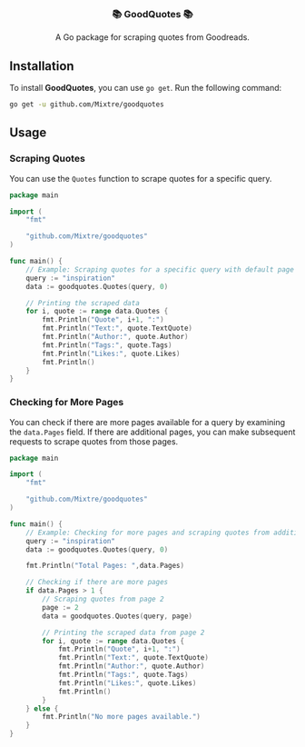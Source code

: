 <h3 align="center"><b>📚 GoodQuotes 📚</b></h3>

<p align="center">A Go package for scraping quotes from Goodreads.</p>

## **Installation**

To install **GoodQuotes**, you can use `go get`. Run the following command:

```bash
go get -u github.com/Mixtre/goodquotes
```

## **Usage**

### Scraping Quotes

You can use the `Quotes` function to scrape quotes for a specific query.

```go
package main

import (
	"fmt"

	"github.com/Mixtre/goodquotes"
)

func main() {
	// Example: Scraping quotes for a specific query with default page (first page)
	query := "inspiration"
	data := goodquotes.Quotes(query, 0)

	// Printing the scraped data
	for i, quote := range data.Quotes {
		fmt.Println("Quote", i+1, ":")
		fmt.Println("Text:", quote.TextQuote)
		fmt.Println("Author:", quote.Author)
		fmt.Println("Tags:", quote.Tags)
		fmt.Println("Likes:", quote.Likes)
		fmt.Println()
	}
}
```

### Checking for More Pages

You can check if there are more pages available for a query by examining the `data.Pages` field. If there are additional pages, you can make subsequent requests to scrape quotes from those pages.

```go
package main

import (
	"fmt"

	"github.com/Mixtre/goodquotes"
)

func main() {
	// Example: Checking for more pages and scraping quotes from additional pages
	query := "inspiration"
	data := goodquotes.Quotes(query, 0)

	fmt.Println("Total Pages: ",data.Pages)

	// Checking if there are more pages
	if data.Pages > 1 {
		// Scraping quotes from page 2
		page := 2
		data = goodquotes.Quotes(query, page)

		// Printing the scraped data from page 2
		for i, quote := range data.Quotes {
			fmt.Println("Quote", i+1, ":")
			fmt.Println("Text:", quote.TextQuote)
			fmt.Println("Author:", quote.Author)
			fmt.Println("Tags:", quote.Tags)
			fmt.Println("Likes:", quote.Likes)
			fmt.Println()
		}
	} else {
		fmt.Println("No more pages available.")
	}
}
```
